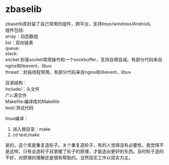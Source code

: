 # zbaselib

zbaselib库封装了自己常用的组件，跨平台，支持linux/windows/Android。  
组件包括:  
array：动态数组  
list：双向链表  
queue:  
stack:    
socket:封装socket常用操作和一个sockbuffer，支持自增自减。有部分代码来自ngnix和libevent，libuv  
thread：封装线程常用，有部分代码来自ngnix和libevent，libuv  



目录结构：  
include/：头文件  
/*.c:源文件  
Makefile:编译库的Makefile  
test/:测试代码  


linux编译：  
1. 进入根目录：make  
2. cd test;make  



是的，这个库是重复造轮子。关个重复造轮子，有的人觉得没有必要性，我觉得不是这样。只有会造轮子且掌握了轮子的原理，才能造出更好的东西。及时轮子造的不好，对原理的理解还是很有帮助的。当然现实工作以现实为主。


